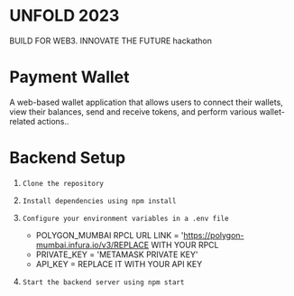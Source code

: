 # UNFOLD 2023
  BUILD FOR WEB3. INNOVATE THE FUTURE
hackathon

# Payment Wallet
A web-based wallet application that allows users to connect their wallets, view their balances, send and receive tokens, and perform various wallet-related actions..

# Backend Setup

1. `Clone the repository`
2. `Install dependencies using npm install`
3. `Configure your environment variables in a .env file`
    - POLYGON_MUMBAI RPCL URL LINK = 'https://polygon-mumbai.infura.io/v3/REPLACE WITH YOUR RPCL
    - PRIVATE_KEY = 'METAMASK PRIVATE KEY'
    - API_KEY = REPLACE IT WITH YOUR API KEY
   
4. `Start the backend server using npm start`
